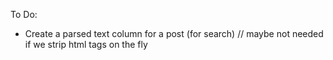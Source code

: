 To Do:
 - Create a parsed text column for a post (for search) // maybe not needed if we strip html tags on the fly